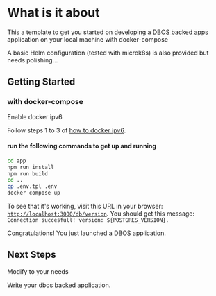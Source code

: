 # What is it about
This a template to get you started on developing
a [DBOS backed apps](https://docs.dbos.dev/) application on your local machine
with docker-compose

A basic Helm configuration (tested with microk8s) is also provided but needs polishing...

## Getting Started
### with docker-compose
Enable docker ipv6

Follow steps 1 to 3 of [how to docker ipv6](https://docs.docker.com/config/daemon/ipv6/).

#### run the following commands to get up and running

```bash
cd app
npm run install
npm run build
cd ..
cp .env.tpl .env
docker compose up
```
To see that it's working, visit this URL in your browser: [`http://localhost:3000/db/version`](http://localhost:3000/db/version).
You should get this message: `Connection succesfull! version: ${POSTGRES_VERSION}.`

Congratulations! You just launched a DBOS application.

## Next Steps
Modify to your needs

Write your dbos backed application.

